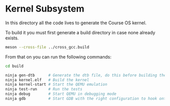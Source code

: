 # Kernel Subsystem
In this directory all the code lives to generate the Course OS kernel.

To build it you must first generate a build directory in case none already exists.
```bash
meson --cross-file ../cross_gcc.build
```

From that on you can run the following commands:
```bash
cd build

ninja gen-dtb      # Generate the dtb file, do this before building the kernel
ninja kernel.elf   # Build the kernel
ninja kernel-start # Start the QEMU emulation
ninja test-run     # Run the tests
ninja debug        # Start QEMU in debugging mode
ninja gdb          # Start GDB with the right configuration to hook onto QEMU
```
